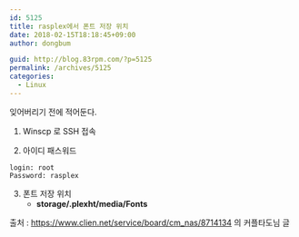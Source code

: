 ```yaml
---
id: 5125
title: rasplex에서 폰트 저장 위치
date: 2018-02-15T18:18:45+09:00
author: dongbum

guid: http://blog.83rpm.com/?p=5125
permalink: /archives/5125
categories:
  - Linux
---
```

잊어버리기 전에 적어둔다.

1) Winscp 로 SSH 접속

2) 아이디 패스워드
```
login: root
Password: rasplex
```

3) 폰트 저장 위치
   * **storage/.plexht/media/Fonts**

출처 : https://www.clien.net/service/board/cm_nas/8714134 의 커플타도님 글
